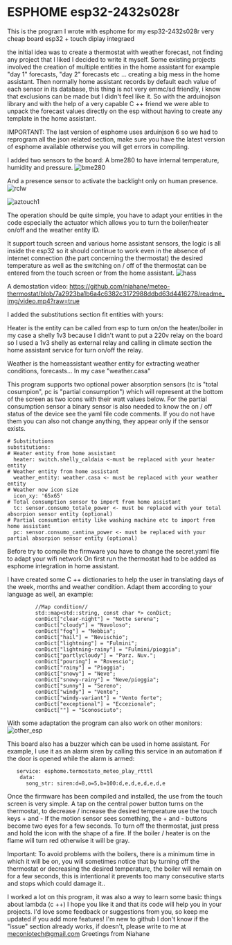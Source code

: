 # ESPHOME esp32-2432s028r

This is the program I wrote with esphome for my esp32-2432s028r very cheap board esp32 + touch diplay integraed



the initial idea was to create a thermostat with weather forecast, not finding any project that I liked I decided to write it myself. Some existing projects involved the creation of multiple entities in the home assistant for example "day 1" forecasts, "day 2" forecasts etc ... creating a big mess in the home assistant. Then normally home assistant records by default each value of each sensor in its database, this thing is not very emmc/sd friendly, i know that exclusions can be made but I didn't feel like it.
So with the arduinojson library and with the help of a very capable C ++ friend we were able to unpack the forecast values directly on the esp without having to create any template in the home assistant.

IMPORTANT:
The last version of esphome uses arduinjson 6 so we had to reprogram all the json related section, make sure you have the latest version of esphome available otherwise you will get errors in compiling.

I added two sensors to the board:
A bme280 to have internal temperature, humidity and pressure.
![bme280](https://github.com/niahane/meteo-thermostat/blob/7a2923ba1b6a4c6382c3172988ddbd63d4416278/readme_img/bme280.jpg)

And a presence sensor to activate the backlight only on human presence.
![rclw](https://github.com/niahane/meteo-thermostat/blob/7a2923ba1b6a4c6382c3172988ddbd63d4416278/readme_img/rclw-0516.jpg)

![aztouch1](https://github.com/niahane/meteo-thermostat/blob/474219cd6f2cac05c4dfb25d911a39c119f23d16/readme_img/aztouch1.jpg)

The operation should be quite simple, you have to adapt your entities in the code especially the actuator which allows you to turn the boiler/heater on/off and the weather entity ID.

It support touch screen and various home assistant sensors, the logic is all inside the esp32 so it should continue to work even in the absence of internet connection (the part concerning the thermostat) the desired temperature as well as the switching on / off of the thermostat can be entered from the touch screen or from the home assistant.
![hass](https://github.com/niahane/meteo-thermostat/blob/7e52d860cf970f4f9c97ee505d01e0b927ff10db/readme_img/hass_thermostat.jpg)

A demostation video:
https://github.com/niahane/meteo-thermostat/blob/7a2923ba1b6a4c6382c3172988ddbd63d4416278/readme_img/video.mp4?raw=true


I added the substitutions section fit entities with yours:

Heater is the entity can be called from esp to turn on/on the heater/boiler in my case a shelly 1v3 because I didn't want to put a 220v relay on the board so I used a 1v3 shelly as external relay and calling in climate section the home assistant service for turn on/off the relay.

Weather is the homeassistant weather entity for extracting weather conditions, forecasts... In my case "weather.casa"

This program supports two optional power absorption sensors (tc is "total cosumpion", pc is "partial consumption") which will represent at the bottom of the screen as two icons with their watt values below. 
For the partial consumption sensor a binary sensor is also needed to know the on / off status of the device
see the yaml file code comments.
If you do not have them you can also not change anything, they appear only if the sensor exists.
```
# Substitutions
substitutions:
# Heater entity from home assistant
  heater: switch.shelly_caldaia <-must be replaced with your heater entity
# Weather entity from home assistant
  weather_entity: weather.casa <- must be replaced with your weather entity
# Weather now icon size
  icon_xy: '65x65'
# Total consumption sensor to import from home assistant
  tc: sensor.consumo_totale_power <- must be replaced with your total absorpion sensor entity (optional)
# Partial consumtion entity like washing machine etc to import from home assistant
  pc: sensor.consumo_cantina_power <- must be replaced with your partial absorpion sensor entity (optional)
```
Before try to compile the firmware you have to change the secret.yaml file to adapt your wifi network
On first run the thermostat had to be added as esphome integration in home assistant.

I have created some C ++ dictionaries to help the user in translating days of the week, months and weather condition. Adapt them according to your language as well, an example:
```
         //Map condition//
         std::map<std::string, const char *> conDict;
         conDict["clear-night"] = "Notte serena";
         conDict["cloudy"] = "Nuvoloso";
         conDict["fog"] = "Nebbia";
         conDict["hail"] = "Nevischio";
         conDict["lightning"] = "Fulmini";
         conDict["lightning-rainy"] = "Fulmini/pioggia";
         conDict["partlycloudy"] = "Parz. Nuv.";
         conDict["pouring"] = "Rovescio";
         conDict["rainy"] = "Pioggia";
         conDict["snowy"] = "Neve";
         conDict["snowy-rainy"] = "Neve/pioggia";
         conDict["sunny"] = "Sereno";
         conDict["windy"] = "Vento";
         conDict["windy-variant"] = "Vento forte";
         conDict["exceptional"] = "Eccezionale";
         conDict[""] = "Sconosciuto";
```
With some adaptation the program can also work on other monitors:
![other_esp](https://github.com/niahane/meteo-thermostat/blob/ccecbf7e62d21f84fb1c07a17deb5a30e2a62981/readme_img/other-esp.jpg)

This board also has a buzzer which can be used in home assistant. For example, I use it as an alarm siren by calling this service in an automation if the door is opened while the alarm is armed:
```
   service: esphome.termostato_meteo_play_rtttl
    data:
      song_str: siren:d=8,o=5,b=100:d,e,d,e,d,e,d,e
```

Once the firmware has been compiled and installed, the use from the touch screen is very simple. A tap on the central power button turns on the thermostat, to decrease / increase the desired temperature use the touch keys + and -
If the motion sensor sees something, the + and - buttons become two eyes for a few seconds.
To turn off the thermostat, just press and hold the icon with the shape of a fire.
If the boiler / heater is on the flame will turn red otherwise it will be gray.

Important:
To avoid problems with the boilers, there is a minimum time in which it will be on, you will sometimes notice that by turning off the thermostat or decreasing the desired temperature, the boiler will remain on for a few seconds, this is intentional it prevents too many consecutive starts and stops which could damage it..

I worked a lot on this program, it was also a way to learn some basic things about lambda (c ++) I hope you like it and that its code will help you in your projects. I'd love some feedback or suggestions from you, so keep me updated if you add more features! 
I'm new to github I don't know if the "issue" section already works, if doesn't, please write to me at meconiotech@gmail.com
Greetings from Niahane
